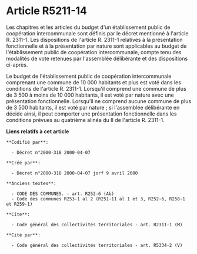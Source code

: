 # Article R5211-14

Les chapitres et les articles du budget d'un établissement public de coopération intercommunale sont définis par le décret
mentionné à l'article R. 2311-1. Les dispositions de l'article R. 2311-1 relatives à la présentation fonctionnelle et à la
présentation par nature sont applicables au budget de l'établissement public de coopération intercommunale, compte tenu des
modalités de vote retenues par l'assemblée délibérante et des dispositions ci-après.

Le budget de l'établissement public de coopération intercommunale comprenant une commune de 10 000 habitants et plus est voté
dans les conditions de l'article R. 2311-1. Lorsqu'il comprend une commune de plus de 3 500 à moins de 10 000 habitants, il
est voté par nature avec une présentation fonctionnelle. Lorsqu'il ne comprend aucune commune de plus de 3 500 habitants, il
est voté par nature ; si l'assemblée délibérante en décide ainsi, il peut comporter une présentation fonctionnelle dans les
conditions prévues au quatrième alinéa du II de l'article R. 2311-1.

**Liens relatifs à cet article**

	**Codifié par**:

	  - Décret n°2000-318 2000-04-07

	**Créé par**:

	  - Décret n°2000-318 2000-04-07 jorf 9 avril 2000

	**Anciens textes**:

	  - CODE DES COMMUNES. - art. R252-6 (Ab)
	  - Code des communes R253-1 al 2 (R251-11 al 1 et 3, R252-6, R258-1 et R259-1)

	**Cite**:

	  - Code général des collectivités territoriales - art. R2311-1 (M)

	**Cité par**:

	  - Code général des collectivités territoriales - art. R5334-2 (V)
